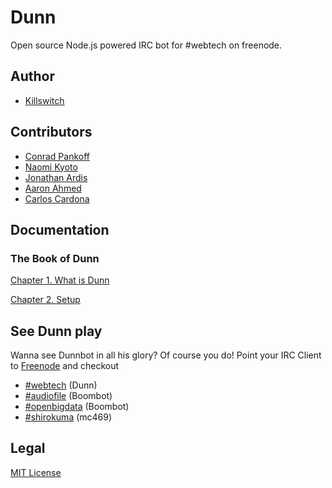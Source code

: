 Dunn
====

Open source Node.js powered IRC bot for #webtech on freenode.

Author
-----
* [Killswitch](http://github.com/killswitch)

Contributors
-----
* [Conrad Pankoff](http://www.fknsrs.biz/)
* [Naomi Kyoto](http://github.com/naomik)
* [Jonathan Ardis](http://github.com/Emn1ty)
* [Aaron Ahmed](http://github.com/draceros)
* [Carlos Cardona](http://github.com/cgcardona)

## Documentation
### The Book of Dunn
[Chapter 1. What is Dunn](./docs/book_of_dunn_ch1.md)

[Chapter 2. Setup](./docs/book_of_dunn_ch2.md)

## See Dunn play

Wanna see Dunnbot in all his glory? Of course you do! Point your IRC Client to [Freenode](http://freenode.net/) and checkout

* [#webtech](irc://irc.freenode.net:6667/%23webtech) (Dunn)
* [#audiofile](irc://irc.freenode.net:6667/%23audiofile) (Boombot)
* [#openbigdata](irc://irc.freenode.net:6667/%23openbigdata) (Boombot)
* [#shirokuma](irc://irc.freenode.net:/6667/%23shirokuma) (mc469)

## Legal
[MIT License](http://opensource.org/licenses/MIT)
